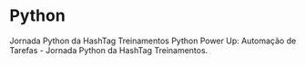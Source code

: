 # Python
Jornada Python da HashTag Treinamentos
Python Power Up: Automação de Tarefas - Jornada Python da HashTag Treinamentos.
